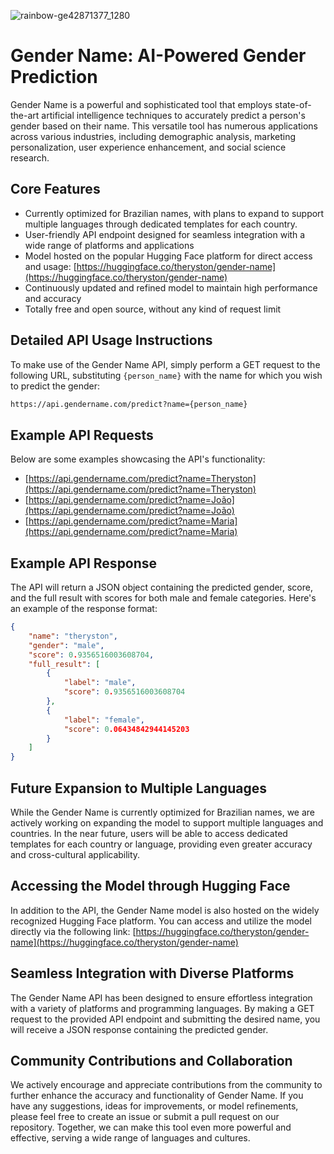 ![rainbow-ge42871377_1280](https://github.com/Theryston/gender-name/assets/72868196/136e2a71-ee91-405a-820a-5b3f26cc3c90)

# Gender Name: AI-Powered Gender Prediction

Gender Name is a powerful and sophisticated tool that employs state-of-the-art artificial intelligence techniques to accurately predict a person's gender based on their name. This versatile tool has numerous applications across various industries, including demographic analysis, marketing personalization, user experience enhancement, and social science research.

## Core Features

- Currently optimized for Brazilian names, with plans to expand to support multiple languages through dedicated templates for each country.
- User-friendly API endpoint designed for seamless integration with a wide range of platforms and applications
- Model hosted on the popular Hugging Face platform for direct access and usage: [https://huggingface.co/theryston/gender-name](https://huggingface.co/theryston/gender-name)
- Continuously updated and refined model to maintain high performance and accuracy
- Totally free and open source, without any kind of request limit

## Detailed API Usage Instructions

To make use of the Gender Name API, simply perform a GET request to the following URL, substituting `{person_name}` with the name for which you wish to predict the gender:

```bash
https://api.gendername.com/predict?name={person_name}
```

## Example API Requests

Below are some examples showcasing the API's functionality:

- [https://api.gendername.com/predict?name=Theryston](https://api.gendername.com/predict?name=Theryston)
- [https://api.gendername.com/predict?name=João](https://api.gendername.com/predict?name=João)
- [https://api.gendername.com/predict?name=Maria](https://api.gendername.com/predict?name=Maria)

## Example API Response

The API will return a JSON object containing the predicted gender, score, and the full result with scores for both male and female categories. Here's an example of the response format:

```json
{
    "name": "theryston",
    "gender": "male",
    "score": 0.9356516003608704,
    "full_result": [
        {
            "label": "male",
            "score": 0.9356516003608704
        },
        {
            "label": "female",
            "score": 0.06434842944145203
        }
    ]
}
```

## Future Expansion to Multiple Languages

While the Gender Name is currently optimized for Brazilian names, we are actively working on expanding the model to support multiple languages and countries. In the near future, users will be able to access dedicated templates for each country or language, providing even greater accuracy and cross-cultural applicability.

## Accessing the Model through Hugging Face

In addition to the API, the Gender Name model is also hosted on the widely recognized Hugging Face platform. You can access and utilize the model directly via the following link: [https://huggingface.co/theryston/gender-name](https://huggingface.co/theryston/gender-name)

## Seamless Integration with Diverse Platforms

The Gender Name API has been designed to ensure effortless integration with a variety of platforms and programming languages. By making a GET request to the provided API endpoint and submitting the desired name, you will receive a JSON response containing the predicted gender.

## Community Contributions and Collaboration

We actively encourage and appreciate contributions from the community to further enhance the accuracy and functionality of Gender Name. If you have any suggestions, ideas for improvements, or model refinements, please feel free to create an issue or submit a pull request on our repository. Together, we can make this tool even more powerful and effective, serving a wide range of languages and cultures.
